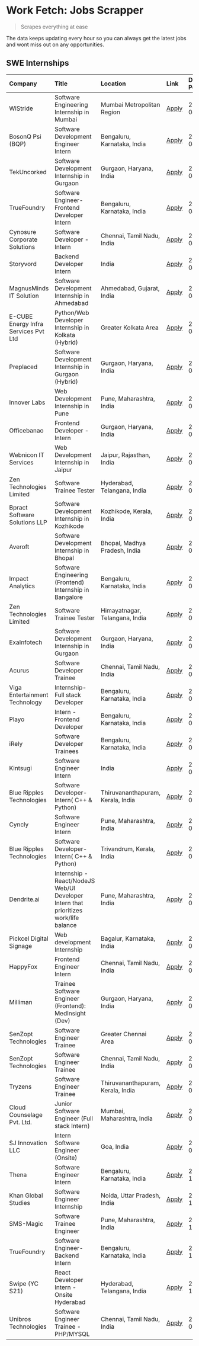 # Work Fetch: Jobs Scrapper
> Scrapes everything at ease

The data keeps updating every hour so you can always get the latest jobs and wont miss out on any opportunities.

## SWE Internships
<!--START_SECTION:workfetch-->
| Company                              | Title                                                                                | Location                          | Link                                                                                                                                                                                                                                                                                                  | Date Posted   |
|:-------------------------------------|:-------------------------------------------------------------------------------------|:----------------------------------|:------------------------------------------------------------------------------------------------------------------------------------------------------------------------------------------------------------------------------------------------------------------------------------------------------|:--------------|
| WiStride                             | Software Engineering Internship in Mumbai                                            | Mumbai Metropolitan Region        | [Apply](https://in.linkedin.com/jobs/view/software-engineering-internship-in-mumbai-at-wistride-3888218704?position=26&pageNum=0&refId=mcojmiYZNzu17Cjjbo4%2FfA%3D%3D&trackingId=cayA1ME5165NM8B86L55xg%3D%3D&trk=public_jobs_jserp-result_search-card)                                               | 2024-04-08    |
| BosonQ Psi (BQP)                     | Software Development Engineer Intern                                                 | Bengaluru, Karnataka, India       | [Apply](https://in.linkedin.com/jobs/view/software-development-engineer-intern-at-bosonq-psi-bqp-3888328596?position=35&pageNum=0&refId=mcojmiYZNzu17Cjjbo4%2FfA%3D%3D&trackingId=XHTRdEGBGQac%2BayTriK%2BpQ%3D%3D&trk=public_jobs_jserp-result_search-card)                                          | 2024-04-06    |
| TekUncorked                          | Software Development Internship in Gurgaon                                           | Gurgaon, Haryana, India           | [Apply](https://in.linkedin.com/jobs/view/software-development-internship-in-gurgaon-at-tekuncorked-3887479133?position=13&pageNum=0&refId=mcojmiYZNzu17Cjjbo4%2FfA%3D%3D&trackingId=uwQirULGetKAC%2FySA5AQbw%3D%3D&trk=public_jobs_jserp-result_search-card)                                         | 2024-04-05    |
| TrueFoundry                          | Software Engineer- Frontend Developer Intern                                         | Bengaluru, Karnataka, India       | [Apply](https://in.linkedin.com/jobs/view/software-engineer-frontend-developer-intern-at-truefoundry-3887320206?position=28&pageNum=0&refId=mcojmiYZNzu17Cjjbo4%2FfA%3D%3D&trackingId=FKm8Hc3And2g%2Bpolcubh3Q%3D%3D&trk=public_jobs_jserp-result_search-card)                                        | 2024-04-05    |
| Cynosure Corporate Solutions         | Software Developer -Intern                                                           | Chennai, Tamil Nadu, India        | [Apply](https://in.linkedin.com/jobs/view/software-developer-intern-at-cynosure-corporate-solutions-3884767755?position=30&pageNum=0&refId=mcojmiYZNzu17Cjjbo4%2FfA%3D%3D&trackingId=yjZBN0R3rlOPHrQ8ZJqYNg%3D%3D&trk=public_jobs_jserp-result_search-card)                                           | 2024-04-04    |
| Storyvord                            | Backend Developer Intern                                                             | India                             | [Apply](https://in.linkedin.com/jobs/view/backend-developer-intern-at-storyvord-3518938006?position=53&pageNum=0&refId=mcojmiYZNzu17Cjjbo4%2FfA%3D%3D&trackingId=Ii8B8ZhARdDHOajuA0YhxQ%3D%3D&trk=public_jobs_jserp-result_search-card)                                                               | 2024-04-04    |
| MagnusMinds IT Solution              | Software Development Internship in Ahmedabad                                         | Ahmedabad, Gujarat, India         | [Apply](https://in.linkedin.com/jobs/view/software-development-internship-in-ahmedabad-at-magnusminds-it-solution-3883933909?position=41&pageNum=0&refId=mcojmiYZNzu17Cjjbo4%2FfA%3D%3D&trackingId=CG9cL4aqYeV3YzP%2FufJvcg%3D%3D&trk=public_jobs_jserp-result_search-card)                           | 2024-04-03    |
| E-CUBE Energy Infra Services Pvt Ltd | Python/Web Developer Internship in Kolkata (Hybrid)                                  | Greater Kolkata Area              | [Apply](https://in.linkedin.com/jobs/view/python-web-developer-internship-in-kolkata-hybrid-at-e-cube-energy-infra-services-pvt-ltd-3882160442?position=23&pageNum=0&refId=mcojmiYZNzu17Cjjbo4%2FfA%3D%3D&trackingId=8l6PyXSTDYDeqwjvQozLWA%3D%3D&trk=public_jobs_jserp-result_search-card)           | 2024-04-02    |
| Preplaced                            | Software Development Internship in Gurgaon (Hybrid)                                  | Gurgaon, Haryana, India           | [Apply](https://in.linkedin.com/jobs/view/software-development-internship-in-gurgaon-hybrid-at-preplaced-3880567870?position=25&pageNum=0&refId=mcojmiYZNzu17Cjjbo4%2FfA%3D%3D&trackingId=cVeGOuZXCs8z%2BSoVhiyzcQ%3D%3D&trk=public_jobs_jserp-result_search-card)                                    | 2024-04-01    |
| Innover Labs                         | Web Development Internship in Pune                                                   | Pune, Maharashtra, India          | [Apply](https://in.linkedin.com/jobs/view/web-development-internship-in-pune-at-innover-labs-3875494237?position=9&pageNum=0&refId=mcojmiYZNzu17Cjjbo4%2FfA%3D%3D&trackingId=eMNy1k8AetQTYKei7liE2g%3D%3D&trk=public_jobs_jserp-result_search-card)                                                   | 2024-03-28    |
| Officebanao                          | Frontend Developer - Intern                                                          | Gurgaon, Haryana, India           | [Apply](https://in.linkedin.com/jobs/view/frontend-developer-intern-at-officebanao-3871265915?position=15&pageNum=0&refId=mcojmiYZNzu17Cjjbo4%2FfA%3D%3D&trackingId=ezQ1BiH%2F2nBJq0xFp3A7UQ%3D%3D&trk=public_jobs_jserp-result_search-card)                                                          | 2024-03-28    |
| Webnicon IT Services                 | Web Development Internship in Jaipur                                                 | Jaipur, Rajasthan, India          | [Apply](https://in.linkedin.com/jobs/view/web-development-internship-in-jaipur-at-webnicon-it-services-3875495207?position=58&pageNum=0&refId=mcojmiYZNzu17Cjjbo4%2FfA%3D%3D&trackingId=UoEnSQ%2FUJtztCOR%2BuSiRYA%3D%3D&trk=public_jobs_jserp-result_search-card)                                    | 2024-03-28    |
| Zen Technologies Limited             | Software Trainee Tester                                                              | Hyderabad, Telangana, India       | [Apply](https://in.linkedin.com/jobs/view/software-trainee-tester-at-zen-technologies-limited-3872036112?position=16&pageNum=0&refId=mcojmiYZNzu17Cjjbo4%2FfA%3D%3D&trackingId=U1abafMoXWg6vCg5Q81u1w%3D%3D&trk=public_jobs_jserp-result_search-card)                                                 | 2024-03-27    |
| Bpract Software Solutions LLP        | Software Development Internship in Kozhikode                                         | Kozhikode, Kerala, India          | [Apply](https://in.linkedin.com/jobs/view/software-development-internship-in-kozhikode-at-bpract-software-solutions-llp-3874054300?position=20&pageNum=0&refId=mcojmiYZNzu17Cjjbo4%2FfA%3D%3D&trackingId=W3N9q9kjg9a%2BCsgH3p1SPw%3D%3D&trk=public_jobs_jserp-result_search-card)                     | 2024-03-27    |
| Averoft                              | Software Development Internship in Bhopal                                            | Bhopal, Madhya Pradesh, India     | [Apply](https://in.linkedin.com/jobs/view/software-development-internship-in-bhopal-at-averoft-3874051550?position=48&pageNum=0&refId=mcojmiYZNzu17Cjjbo4%2FfA%3D%3D&trackingId=5zty%2FHfsBeufzx8cEsfBsA%3D%3D&trk=public_jobs_jserp-result_search-card)                                              | 2024-03-27    |
| Impact Analytics                     | Software Engineering (Frontend) Internship in Bangalore                              | Bengaluru, Karnataka, India       | [Apply](https://in.linkedin.com/jobs/view/software-engineering-frontend-internship-in-bangalore-at-impact-analytics-3872535077?position=6&pageNum=0&refId=mcojmiYZNzu17Cjjbo4%2FfA%3D%3D&trackingId=tPNUgPPxZeDCOvOvd%2BHUAA%3D%3D&trk=public_jobs_jserp-result_search-card)                          | 2024-03-26    |
| Zen Technologies Limited             | Software Trainee Tester                                                              | Himayatnagar, Telangana, India    | [Apply](https://in.linkedin.com/jobs/view/software-trainee-tester-at-zen-technologies-limited-3872100214?position=11&pageNum=0&refId=mcojmiYZNzu17Cjjbo4%2FfA%3D%3D&trackingId=WSEwZ9aFwtFCCNgHYmmz2A%3D%3D&trk=public_jobs_jserp-result_search-card)                                                 | 2024-03-26    |
| ExaInfotech                          | Software Development Internship in Gurgaon                                           | Gurgaon, Haryana, India           | [Apply](https://in.linkedin.com/jobs/view/software-development-internship-in-gurgaon-at-exainfotech-3872534185?position=14&pageNum=0&refId=mcojmiYZNzu17Cjjbo4%2FfA%3D%3D&trackingId=Wtrc1tgHiZlTzhLV%2BH4ALg%3D%3D&trk=public_jobs_jserp-result_search-card)                                         | 2024-03-26    |
| Acurus                               | Software Developer Trainee                                                           | Chennai, Tamil Nadu, India        | [Apply](https://in.linkedin.com/jobs/view/software-developer-trainee-at-acurus-3871400616?position=24&pageNum=0&refId=mcojmiYZNzu17Cjjbo4%2FfA%3D%3D&trackingId=pWSH69Lh3Eql8c0x4BotiA%3D%3D&trk=public_jobs_jserp-result_search-card)                                                                | 2024-03-26    |
| Viga Entertainment Technology        | Internship-Full stack Developer                                                      | Bengaluru, Karnataka, India       | [Apply](https://in.linkedin.com/jobs/view/internship-full-stack-developer-at-viga-entertainment-technology-3870669789?position=31&pageNum=0&refId=mcojmiYZNzu17Cjjbo4%2FfA%3D%3D&trackingId=naCGnK%2BE6xWcm1MIRpnl4A%3D%3D&trk=public_jobs_jserp-result_search-card)                                  | 2024-03-25    |
| Playo                                | Intern - Frontend Developer                                                          | Bengaluru, Karnataka, India       | [Apply](https://in.linkedin.com/jobs/view/intern-frontend-developer-at-playo-3864131172?position=7&pageNum=0&refId=mcojmiYZNzu17Cjjbo4%2FfA%3D%3D&trackingId=4MPlQqoExfWOtHTIfTM8KQ%3D%3D&trk=public_jobs_jserp-result_search-card)                                                                   | 2024-03-22    |
| iRely                                | Software Developer Trainees                                                          | Bengaluru, Karnataka, India       | [Apply](https://in.linkedin.com/jobs/view/software-developer-trainees-at-irely-3860566039?position=3&pageNum=0&refId=mcojmiYZNzu17Cjjbo4%2FfA%3D%3D&trackingId=xm%2F9LHnWKlWaJCL7bhMIwg%3D%3D&trk=public_jobs_jserp-result_search-card)                                                               | 2024-03-18    |
| Kintsugi                             | Software Engineer Intern                                                             | India                             | [Apply](https://in.linkedin.com/jobs/view/software-engineer-intern-at-kintsugi-3857074071?position=37&pageNum=0&refId=mcojmiYZNzu17Cjjbo4%2FfA%3D%3D&trackingId=aG83hkpVALXLjMRWoNoY5w%3D%3D&trk=public_jobs_jserp-result_search-card)                                                                | 2024-03-16    |
| Blue Ripples Technologies            | Software Developer- Intern( C++ & Python)                                            | Thiruvananthapuram, Kerala, India | [Apply](https://in.linkedin.com/jobs/view/software-developer-intern-c%2B%2B-python-at-blue-ripples-technologies-3855594494?position=21&pageNum=0&refId=mcojmiYZNzu17Cjjbo4%2FfA%3D%3D&trackingId=7RTLhFM6XEMDR0LWLePROg%3D%3D&trk=public_jobs_jserp-result_search-card)                               | 2024-03-14    |
| Cyncly                               | Software Engineer Intern                                                             | Pune, Maharashtra, India          | [Apply](https://in.linkedin.com/jobs/view/software-engineer-intern-at-cyncly-3853990178?position=19&pageNum=0&refId=mcojmiYZNzu17Cjjbo4%2FfA%3D%3D&trackingId=FEtW1MVWSUUWMYPHptvUiA%3D%3D&trk=public_jobs_jserp-result_search-card)                                                                  | 2024-03-13    |
| Blue Ripples Technologies            | Software Developer- Intern( C++  & Python)                                           | Trivandrum, Kerala, India         | [Apply](https://in.linkedin.com/jobs/view/software-developer-intern-c%2B%2B-python-at-blue-ripples-technologies-3856150730?position=22&pageNum=0&refId=mcojmiYZNzu17Cjjbo4%2FfA%3D%3D&trackingId=hv3uHzfbgsFm%2B6thevyJbw%3D%3D&trk=public_jobs_jserp-result_search-card)                             | 2024-03-13    |
| Dendrite.ai                          | Internship - React/NodeJS Web/UI Developer Intern that prioritizes work/life balance | Pune, Maharashtra, India          | [Apply](https://in.linkedin.com/jobs/view/internship-react-nodejs-web-ui-developer-intern-that-prioritizes-work-life-balance-at-dendrite-ai-3853583200?position=39&pageNum=0&refId=mcojmiYZNzu17Cjjbo4%2FfA%3D%3D&trackingId=dxevdlqbJjUn%2FlxzCZkHNQ%3D%3D&trk=public_jobs_jserp-result_search-card) | 2024-03-12    |
| Pickcel Digital Signage              | Web development Internship                                                           | Bagalur, Karnataka, India         | [Apply](https://in.linkedin.com/jobs/view/web-development-internship-at-pickcel-digital-signage-3849506118?position=52&pageNum=0&refId=mcojmiYZNzu17Cjjbo4%2FfA%3D%3D&trackingId=X%2FxhPyK38AhYmMRhCljUjw%3D%3D&trk=public_jobs_jserp-result_search-card)                                             | 2024-03-08    |
| HappyFox                             | Frontend Engineer Intern                                                             | Chennai, Tamil Nadu, India        | [Apply](https://in.linkedin.com/jobs/view/frontend-engineer-intern-at-happyfox-3848357951?position=51&pageNum=0&refId=mcojmiYZNzu17Cjjbo4%2FfA%3D%3D&trackingId=X5sixrIW5JnBMn7Uwz9GIg%3D%3D&trk=public_jobs_jserp-result_search-card)                                                                | 2024-03-07    |
| Milliman                             | Trainee Software Engineer (Frontend): MedInsight (Dev)                               | Gurgaon, Haryana, India           | [Apply](https://in.linkedin.com/jobs/view/trainee-software-engineer-frontend-medinsight-dev-at-milliman-3792874280?position=12&pageNum=0&refId=mcojmiYZNzu17Cjjbo4%2FfA%3D%3D&trackingId=xlxG8N4L2KAAjvCjWGyQjA%3D%3D&trk=public_jobs_jserp-result_search-card)                                       | 2024-03-01    |
| SenZopt Technologies                 | Software Engineer Trainee                                                            | Greater Chennai Area              | [Apply](https://in.linkedin.com/jobs/view/software-engineer-trainee-at-senzopt-technologies-3827688781?position=40&pageNum=0&refId=mcojmiYZNzu17Cjjbo4%2FfA%3D%3D&trackingId=vNMaOGDiA2TU6PjoAKELnQ%3D%3D&trk=public_jobs_jserp-result_search-card)                                                   | 2024-02-12    |
| SenZopt Technologies                 | Software Engineer Trainee                                                            | Chennai, Tamil Nadu, India        | [Apply](https://in.linkedin.com/jobs/view/software-engineer-trainee-at-senzopt-technologies-3827686880?position=55&pageNum=0&refId=mcojmiYZNzu17Cjjbo4%2FfA%3D%3D&trackingId=A4si7%2BG86Hw3LLNDTYC8xw%3D%3D&trk=public_jobs_jserp-result_search-card)                                                 | 2024-02-12    |
| Tryzens                              | Software Engineer Trainee                                                            | Thiruvananthapuram, Kerala, India | [Apply](https://in.linkedin.com/jobs/view/software-engineer-trainee-at-tryzens-3809363491?position=44&pageNum=0&refId=mcojmiYZNzu17Cjjbo4%2FfA%3D%3D&trackingId=W1o2V2uzj66ERCB%2FOlqstw%3D%3D&trk=public_jobs_jserp-result_search-card)                                                              | 2024-01-18    |
| Cloud Counselage Pvt. Ltd.           | Junior Software Engineer (Full stack Intern)                                         | Mumbai, Maharashtra, India        | [Apply](https://in.linkedin.com/jobs/view/junior-software-engineer-full-stack-intern-at-cloud-counselage-pvt-ltd-3803132814?position=34&pageNum=0&refId=mcojmiYZNzu17Cjjbo4%2FfA%3D%3D&trackingId=XbAvWMglDhz3WhqBYUzrIQ%3D%3D&trk=public_jobs_jserp-result_search-card)                              | 2024-01-11    |
| SJ Innovation LLC                    | Intern Software Engineer (Onsite)                                                    | Goa, India                        | [Apply](https://in.linkedin.com/jobs/view/intern-software-engineer-onsite-at-sj-innovation-llc-3799959011?position=49&pageNum=0&refId=mcojmiYZNzu17Cjjbo4%2FfA%3D%3D&trackingId=gEm0HKgmkEtuloNBMQJGQA%3D%3D&trk=public_jobs_jserp-result_search-card)                                                | 2024-01-11    |
| Thena                                | Software Engineer Intern                                                             | Bengaluru, Karnataka, India       | [Apply](https://in.linkedin.com/jobs/view/software-engineer-intern-at-thena-3778731751?position=27&pageNum=0&refId=mcojmiYZNzu17Cjjbo4%2FfA%3D%3D&trackingId=viBQRMANAXjlOpKyvqhmOQ%3D%3D&trk=public_jobs_jserp-result_search-card)                                                                   | 2023-12-05    |
| Khan Global Studies                  | Software Engineer Internship                                                         | Noida, Uttar Pradesh, India       | [Apply](https://in.linkedin.com/jobs/view/software-engineer-internship-at-khan-global-studies-3766942197?position=57&pageNum=0&refId=mcojmiYZNzu17Cjjbo4%2FfA%3D%3D&trackingId=X9EnQMuKm%2FipjNZGRHl0og%3D%3D&trk=public_jobs_jserp-result_search-card)                                               | 2023-11-27    |
| SMS-Magic                            | Software Trainee Engineer                                                            | Pune, Maharashtra, India          | [Apply](https://in.linkedin.com/jobs/view/software-trainee-engineer-at-sms-magic-3761409781?position=36&pageNum=0&refId=mcojmiYZNzu17Cjjbo4%2FfA%3D%3D&trackingId=mraHnAjEanTNbdF6C6D0ig%3D%3D&trk=public_jobs_jserp-result_search-card)                                                              | 2023-11-16    |
| TrueFoundry                          | Software Engineer-Backend Intern                                                     | Bengaluru, Karnataka, India       | [Apply](https://in.linkedin.com/jobs/view/software-engineer-backend-intern-at-truefoundry-3779508170?position=38&pageNum=0&refId=mcojmiYZNzu17Cjjbo4%2FfA%3D%3D&trackingId=1b8CRD9vt1kq7h2UVlO1ow%3D%3D&trk=public_jobs_jserp-result_search-card)                                                     | 2023-11-10    |
| Swipe (YC S21)                       | React Developer Intern - Onsite Hyderabad                                            | Hyderabad, Telangana, India       | [Apply](https://in.linkedin.com/jobs/view/react-developer-intern-onsite-hyderabad-at-swipe-yc-s21-3737600089?position=43&pageNum=0&refId=mcojmiYZNzu17Cjjbo4%2FfA%3D%3D&trackingId=9m1jYxdiGRxdUEox8WbeIA%3D%3D&trk=public_jobs_jserp-result_search-card)                                             | 2023-10-13    |
| Unibros Technologies                 | Software Engineer Trainee - PHP/MYSQL                                                | Chennai, Tamil Nadu, India        | [Apply](https://in.linkedin.com/jobs/view/software-engineer-trainee-php-mysql-at-unibros-technologies-3656599241?position=42&pageNum=0&refId=mcojmiYZNzu17Cjjbo4%2FfA%3D%3D&trackingId=Puqc6N%2FV7KqgL8GSKIvFrQ%3D%3D&trk=public_jobs_jserp-result_search-card)                                       | 2023-06-12    |
<!--END_SECTION:workfetch-->
